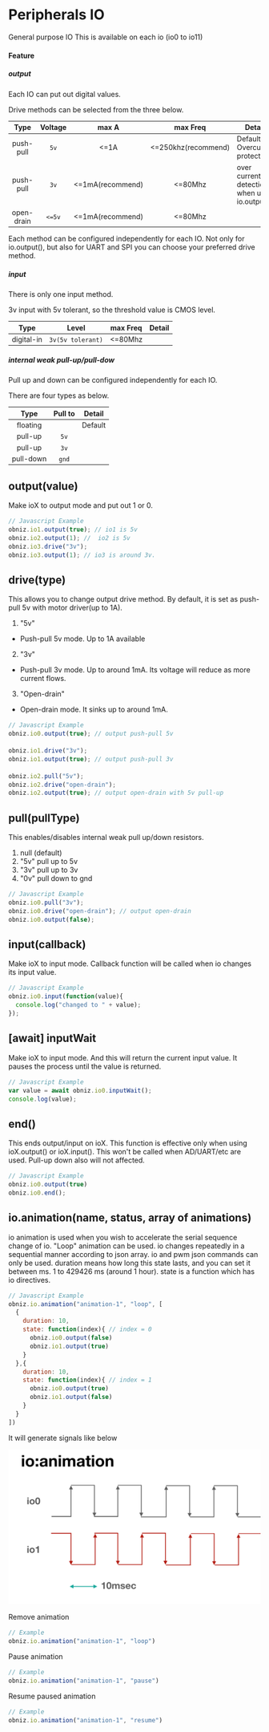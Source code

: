 # Peripherals IO
General purpose IO
This is available on each io (io0 to io11)

#### Feature
##### output
Each IO can put out digital values.

Drive methods can be selected from the three below.

Type | Voltage | max A | max Freq | Details
:---: | :---: | :---: | :---: | ---
push-pull | `5v` | <=1A | <=250khz(recommend) | Default. Overcurrent protection
push-pull | `3v` | <=1mA(recommend) | <=80Mhz | over current detection when using io.output().
open-drain | `<=5v` | <=1mA(recommend) | <=80Mhz | 

Each method can be configured independently for each IO.
Not only for io.output(), but also for UART and SPI you can choose your preferred drive method.

##### input

There is only one input method.

3v input with 5v tolerant, so the threshold value is CMOS level.


Type | Level | max Freq | Detail
:---: | :---: | :---: | :---:
digital-in | `3v(5v tolerant)` | <=80Mhz |  

##### internal weak pull-up/pull-dow

Pull up and down can be configured independently for each IO.

There are four types as below.

Type | Pull to | Detail
:---: | :---: | :---:
floating | &nbsp; | Default
pull-up | `5v` | 
pull-up | `3v` | 
pull-down | `gnd` | 


## output(value)
Make ioX to output mode and put out 1 or 0.

```Javascript
// Javascript Example
obniz.io1.output(true); // io1 is 5v
obniz.io2.output(1); //  io2 is 5v
obniz.io3.drive("3v");
obniz.io3.output(1); // io3 is around 3v.
```

## drive(type)
This allows you to change output drive method.
By default, it is set as push-pull 5v with motor driver(up to 1A).

1. "5v"
  - Push-pull 5v mode. Up to 1A available
2. "3v"
  - Push-pull 3v mode. Up to around 1mA. Its voltage will reduce as more current flows.
3. "Open-drain"
  - Open-drain mode. It sinks up to around 1mA.

```Javascript
// Javascript Example
obniz.io0.output(true); // output push-pull 5v

obniz.io1.drive("3v");
obniz.io1.output(true); // output push-pull 3v

obniz.io2.pull("5v");
obniz.io2.drive("open-drain");
obniz.io2.output(true); // output open-drain with 5v pull-up
```

## pull(pullType)
This enables/disables internal weak pull up/down resistors.

1. null (default) 
2. "5v"  pull up to 5v
3. "3v"  pull up to 3v
4. "0v"  pull down to gnd

```Javascript
// Javascript Example
obniz.io0.pull("3v");
obniz.io0.drive("open-drain"); // output open-drain
obniz.io0.output(false);
```

## input(callback)
Make ioX to input mode.
Callback function will be called when io changes its input value.
```Javascript
// Javascript Example
obniz.io0.input(function(value){
  console.log("changed to " + value);
});
```

## [await] inputWait
Make ioX to input mode.
And this will return the current input value.
It pauses the process until the value is returned.
```Javascript
// Javascript Example
var value = await obniz.io0.inputWait();
console.log(value);
```

## end()
This ends output/input on ioX.
This function is effective only when using ioX.output() or ioX.input().
This won't be called when AD/UART/etc are used.
Pull-up down also will not affected.

```Javascript
// Javascript Example
obniz.io0.output(true)
obniz.io0.end();
```

## io.animation(name, status, array of animations)
io animation is used when you wish to accelerate the serial sequence change of io.
"Loop" animation can be used.
io changes repeatedly in a sequential manner according to json array.
io and pwm json commands can only be used.
duration means how long this state lasts, and you can set it between ms. 1 to 429426 ms (around 1 hour).
state is a function which has io directives.

```Javascript
// Javascript Example
obniz.io.animation("animation-1", "loop", [
  {
    duration: 10,
    state: function(index){ // index = 0
      obniz.io0.output(false)
      obniz.io1.output(true)
    }
  },{
    duration: 10,
    state: function(index){ // index = 1
      obniz.io0.output(true)
      obniz.io1.output(false)
    }
  }
])
```

It will generate signals like below

![](./images/ioanimation.png)

Remove animation
```Javascript
// Example
obniz.io.animation("animation-1", "loop")
```

Pause animation
```Javascript
// Example
obniz.io.animation("animation-1", "pause")
```

Resume paused animation
```Javascript
// Example
obniz.io.animation("animation-1", "resume")
```

